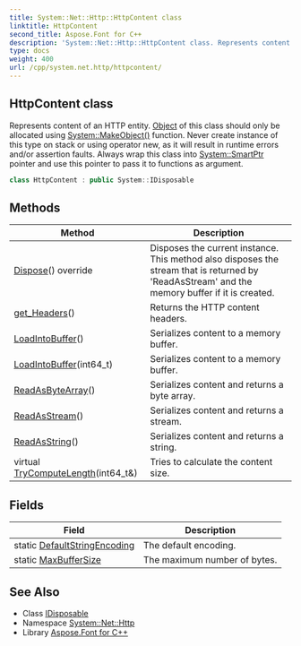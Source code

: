 ```yaml
---
title: System::Net::Http::HttpContent class
linktitle: HttpContent
second_title: Aspose.Font for C++
description: 'System::Net::Http::HttpContent class. Represents content of an HTTP entity. Object of this class should only be allocated using System::MakeObject() function. Never create instance of this type on stack or using operator new, as it will result in runtime errors and/or assertion faults. Always wrap this class into System::SmartPtr pointer and use this pointer to pass it to functions as argument in C++.'
type: docs
weight: 400
url: /cpp/system.net.http/httpcontent/
---
```

## HttpContent class


Represents content of an HTTP entity. [Object](../../system/object/) of this class should only be allocated using [System::MakeObject()](../../system/makeobject/) function. Never create instance of this type on stack or using operator new, as it will result in runtime errors and/or assertion faults. Always wrap this class into [System::SmartPtr](../../system/smartptr/) pointer and use this pointer to pass it to functions as argument.

```cpp
class HttpContent : public System::IDisposable
```

## Methods

| Method | Description |
| --- | --- |
| [Dispose](./dispose/)() override | Disposes the current instance. This method also disposes the stream that is returned by 'ReadAsStream' and the memory buffer if it is created. |
| [get_Headers](./get_headers/)() | Returns the HTTP content headers. |
| [LoadIntoBuffer](./loadintobuffer/)() | Serializes content to a memory buffer. |
| [LoadIntoBuffer](./loadintobuffer/)(int64_t) | Serializes content to a memory buffer. |
| [ReadAsByteArray](./readasbytearray/)() | Serializes content and returns a byte array. |
| [ReadAsStream](./readasstream/)() | Serializes content and returns a stream. |
| [ReadAsString](./readasstring/)() | Serializes content and returns a string. |
| virtual [TryComputeLength](./trycomputelength/)(int64_t\&) | Tries to calculate the content size. |
## Fields

| Field | Description |
| --- | --- |
| static [DefaultStringEncoding](./defaultstringencoding/) | The default encoding. |
| static [MaxBufferSize](./maxbuffersize/) | The maximum number of bytes. |
## See Also

* Class [IDisposable](../../system/idisposable/)
* Namespace [System::Net::Http](../)
* Library [Aspose.Font for C++](../../)
